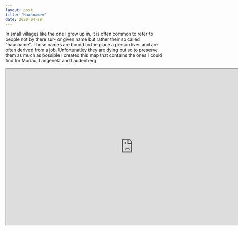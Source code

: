 ```yaml
---
layout: post
title: "Hausnamen"
date: 2020-04-28
---
```


In small villages like the one I grow up in, it is often common to refer to people not by there sur- or given name but rather their so called "hausname". Those names are bound to the place a person lives and are often derived from a job. Unfortunatley they are dying out so to preserve them as much as possible I created this map that contains the ones I could find for Mudau, Langenelz and Laudenberg


<iframe src="https://www.google.com/maps/d/embed?mid=1witWPze5PWBg_l37o1TfOymWuv_S6js8" width="800" height="494"></iframe>

